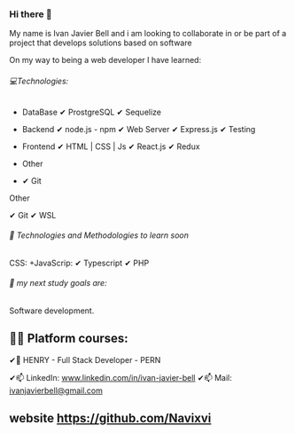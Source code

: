 ### Hi there 👋
My name is Ivan Javier Bell and i am looking to collaborate in or be part of a project that develops solutions based on software

On my way to being a web developer I have learned:

###### 💻Technologies:
                
+ DataBase
	✔ ProstgreSQL
	✔ Sequelize

+ Backend
    ✔ node.js - npm
	  ✔ Web Server
    ✔ Express.js
	  ✔ Testing

+ Frontend
    ✔ HTML | CSS | Js
    ✔ React.js
    ✔ Redux

+ Other
* ✔ Git

Other

✔ Git
✔ WSL
###### 📌 Technologies and Methodologies to learn soon
CSS: +JavaScrip: ✔ Typescript ✔ PHP

###### 🌱 my next study goals are:
Software development.


## 👨‍🎓 Platform courses:
✔💛 HENRY - Full Stack Developer - PERN

✔📫 LinkedIn: www.linkedin.com/in/ivan-javier-bell
✔📫 Mail: ivanjavierbell@gmail.com
## website https://github.com/Navixvi

